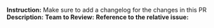 **Instruction:** Make sure to add a changelog for the changes in this PR
**Description:** <description>
**Team to Review:** <Team name to reiew this PR>
**Reference to the relative issue:** <issue reference>

